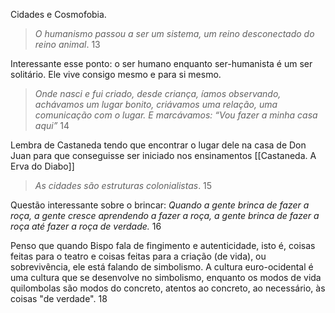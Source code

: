 
Cidades e Cosmofobia.

> *O humanismo passou a ser um sistema, um reino desconectado do reino animal*. 13

Interessante esse ponto: o ser humano enquanto ser-humanista é um ser solitário. Ele vive consigo mesmo e para si mesmo. 

> *Onde nasci e fui criado, desde criança, íamos observando, achávamos um lugar bonito, criávamos uma relação, uma comunicação com o lugar. E marcávamos: “Vou fazer a minha casa aqui”* 14

Lembra de Castaneda tendo que encontrar o lugar dele na casa de Don Juan para que conseguisse ser iniciado nos ensinamentos [[Castaneda. A Erva do Diabo]]

> *As cidades são estruturas colonialistas*. 15

Questão interessante sobre o brincar: *Quando a gente brinca de fazer a roça, a gente cresce aprendendo a fazer a roça, a gente brinca de fazer a roça até fazer a roça de verdade.* 16

Penso que quando Bispo fala de fingimento e autenticidade, isto é, coisas feitas para o teatro e coisas feitas para a criação (de vida), ou sobrevivência, ele está falando de simbolismo. A cultura euro-ocidental é uma cultura que se desenvolve no simbolismo, enquanto os modos de vida quilombolas são modos do concreto, atentos ao concreto, ao necessário, às coisas "de verdade". 18